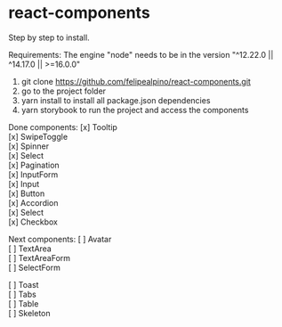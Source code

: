 # react-components

Step by step to install.

Requirements: The engine "node" needs to be in the version "^12.22.0 || ^14.17.0 || >=16.0.0"

1. git clone https://github.com/felipealpino/react-components.git
2. go to the project folder
3. yarn install to install all package.json dependencies
4. yarn storybook to run the project and access the components

Done components:
[x] Tooltip <br>
[x] SwipeToggle <br>
[x] Spinner <br>
[x] Select <br>
[x] Pagination <br>
[x] InputForm <br>
[x] Input <br>
[x] Button <br>
[x] Accordion <br>
[x] Select <br>
[x] Checkbox <br>

Next components:
[ ] Avatar <br>
[ ] TextArea <br>
[ ] TextAreaForm <br>
[ ] SelectForm <br>

[ ] Toast <br>
[ ] Tabs <br>
[ ] Table <br>
[ ] Skeleton <br>
